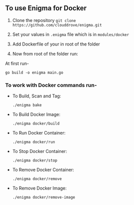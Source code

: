 ## To use Enigma for Docker

1. Clone the repository
`git clone https://github.com/clouddrove/enigma.git`

2. Set your values in `.enigma` file which is in `modules/docker`

3. Add Dockerfile of your in root of the folder

4. Now from root of the folder run:

At first run-
```
go build -o enigma main.go
```

### To work with Docker commands run-
- To Build, Scan and Tag:
  ```
  ./enigma bake
  ```
  
- To Build Docker Image:
  ```
  ./enigma docker/build
  ```
- To Run Docker Container:
  ```
  ./enigma docker/run
  ```
- To Stop Docker Container:
  ```
  ./enigma docker/stop
  ```
- To Remove Docker Container:
  ```
  ./enigma docker/remove
  ```
- To Remove Docker Image:
  ```
  ./enigma docker/remove-image
  ```